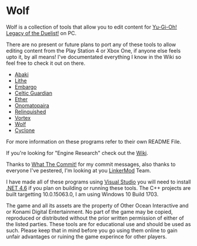 # Wolf


Wolf is a collection of tools that allow you to edit content for [Yu-Gi-Oh! Legacy of the Duelist!](http://store.steampowered.com/app/480650/YuGiOh_Legacy_of_the_Duelist/) on PC.

There are no present or future plans to port any of these tools to allow editing content from the Play Station 4 or Xbox One, if anyone else feels upto it, by all means! I've documentated everything I know in the Wiki so feel free to check it out on there.

* [Abaki](https://github.com/Arefu/Wolf/tree/master/Abaki) 
* [Lithe](https://github.com/Arefu/Wolf/tree/master/Lithe) 
* [Embargo](https://github.com/Arefu/Wolf/tree/master/Embargo)
* [Celtic Guardian](https://github.com/Arefu/Wolf/tree/master/Celtic%20Guardian)
* [Ether](https://github.com/Arefu/Wolf/tree/master/Ether)
* [Onomatopaira](https://github.com/Arefu/Wolf/tree/master/Onomatopaira)
* [Relinquished](https://github.com/Arefu/Wolf/tree/master/Relinquished)
* [Vortex](https://github.com/Arefu/Wolf/tree/master/Vortex)
* [Wolf](https://github.com/Arefu/Wolf/tree/master/Wolf)
* [Cyclone](https://github.com/Arefu/Wolf/tree/master/Cyclone)


For more information on these programs refer to their own README File.

If you're looking for "Engine Research" check out the [Wiki](https://github.com/Arefu/Wolf/wiki).

Thanks to [What The Commit!](http://whatthecommit.com/) for my commit messages, also thanks to everyone I've pestered, I'm looking at you [LinkerMod](https://github.com/Nukem9/LinkerMod) Team.


I have made all of these programs using [Visual Studio](https://www.visualstudio.com/downloads/) you will need to install [.NET 4.6](https://www.microsoft.com/en-nz/download/details.aspx?id=48130) if you plan on building or running these tools.
The C++ projects are built targetting 10.0.15063.0, I am using Windows 10 Build 1703.

The game and all its assets are the property of Other Ocean Interactive and or Konami Digital Entertainment. No part of the game may be copied, reproduced or distributed without the prior written permission of either of the listed parties. These tools are for educational use and should be used as such. Please keep that in mind before you go using them online to gain unfair advantages or ruining the game experince for other players.
